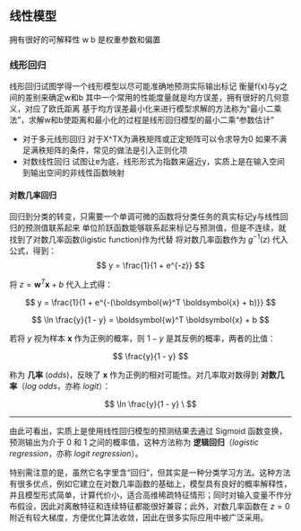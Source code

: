 ## 线性模型
拥有很好的可解释性
w b 是权重参数和偏置
### 线形回归
线形回归试图学得一个线形模型以尽可能准确地预测实际输出标记
衡量f(x)与y之间的差别来确定w和b
其中一个常用的性能度量就是均方误差，拥有很好的几何意义，对应了欧氏距离
基于均方误差最小化来进行模型求解的方法称为“最小二乘法”，求解w和b使距离和最小化的过程是线形回归模型的最小二乘“参数估计”
* 对于多元线形回归 
对于X^TX为满秩矩阵或正定矩阵可以令求导为0
如果不满足满秩矩阵的条件，常见的做法是引入正则化项
* 对数线性回归 
试图让e为底，线形形式为指数来逼近y，实质上是在输入空间到输出空间的非线性函数映射

#### 对数几率回归
回归到分类的转变，只需要一个单调可微的函数将分类任务的真实标记y与线性回归的预测值联系起来
单位阶跃函数能够联系起来标记与预测值，但是不连续，就找到了对数几率函数(ligistic function)作为代替
将对数几率函数作为 $g^{-1}(z)$ 代入公式，得到：
$$
y = \frac{1}{1 + e^{-z}}
$$

将 $z = \boldsymbol{w}^T \boldsymbol{x} + b$ 代入上式得：

$$
y = \frac{1}{1 + e^{-(\boldsymbol{w}^T \boldsymbol{x} + b)}}
$$

$$
\ln \frac{y}{1 - y} = \boldsymbol{w}^T \boldsymbol{x} + b
$$

若将 $y$ 视为样本 $\boldsymbol{x}$ 作为正例的概率，则 $1 - y$ 是其反例的概率，两者的比值：

$$
\frac{y}{1 - y}
$$

称为 **几率** (*odds*)，反映了 $\boldsymbol{x}$ 作为正例的相对可能性。对几率取对数得到 **对数几率**（*log odds*，亦称 *logit*）：

$$
\ln \frac{y}{1 - y} \
$$

---
由此可看出，实质上是使用线性回归模型的预测结果去通过 Sigmoid 函数变换，预测输出为介于 0 和 1 之间的概率值，这种方法称为 **逻辑回归**（*logistic regression*，亦称 *logit regression*）。

特别需注意的是，虽然它名字里含“回归”，但其实是一种分类学习方法。这种方法有很多优点，例如它建立在对数几率函数的基础上，模型具有良好的概率解释性，并且模型形式简单，计算代价小，适合高维稀疏特征情形；同时对输入变量不作分布假设，因此对离散特征和连续特征都能很好兼容；此外，对数几率函数在 $z = 0$ 附近有较大梯度，方便优化算法收敛，因此在很多实际应用中被广泛采用。
